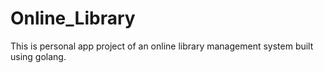 # Online_Library
This is personal app project of an online library management system built using golang.

